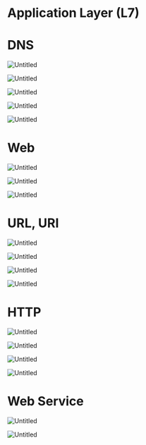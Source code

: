 # Application Layer (L7)

# DNS

![Untitled](Application%20Layer%20(L7)%20fa10ec7efe604c1eae621586f911eb67/Untitled.png)

![Untitled](Application%20Layer%20(L7)%20fa10ec7efe604c1eae621586f911eb67/Untitled%201.png)

![Untitled](Application%20Layer%20(L7)%20fa10ec7efe604c1eae621586f911eb67/Untitled%202.png)

![Untitled](Application%20Layer%20(L7)%20fa10ec7efe604c1eae621586f911eb67/Untitled%203.png)

![Untitled](Application%20Layer%20(L7)%20fa10ec7efe604c1eae621586f911eb67/Untitled%204.png)

# Web

![Untitled](Application%20Layer%20(L7)%20fa10ec7efe604c1eae621586f911eb67/Untitled%205.png)

![Untitled](Application%20Layer%20(L7)%20fa10ec7efe604c1eae621586f911eb67/Untitled%206.png)

![Untitled](Application%20Layer%20(L7)%20fa10ec7efe604c1eae621586f911eb67/Untitled%207.png)

# URL, URI

![Untitled](Application%20Layer%20(L7)%20fa10ec7efe604c1eae621586f911eb67/Untitled%208.png)

![Untitled](Application%20Layer%20(L7)%20fa10ec7efe604c1eae621586f911eb67/Untitled%209.png)

![Untitled](Application%20Layer%20(L7)%20fa10ec7efe604c1eae621586f911eb67/Untitled%2010.png)

![Untitled](Application%20Layer%20(L7)%20fa10ec7efe604c1eae621586f911eb67/Untitled%2011.png)

# HTTP

![Untitled](Application%20Layer%20(L7)%20fa10ec7efe604c1eae621586f911eb67/Untitled%2012.png)

![Untitled](Application%20Layer%20(L7)%20fa10ec7efe604c1eae621586f911eb67/Untitled%2013.png)

![Untitled](Application%20Layer%20(L7)%20fa10ec7efe604c1eae621586f911eb67/Untitled%2014.png)

![Untitled](Application%20Layer%20(L7)%20fa10ec7efe604c1eae621586f911eb67/Untitled%2015.png)

# Web Service

![Untitled](Application%20Layer%20(L7)%20fa10ec7efe604c1eae621586f911eb67/Untitled%2016.png)

![Untitled](Application%20Layer%20(L7)%20fa10ec7efe604c1eae621586f911eb67/Untitled%2017.png)